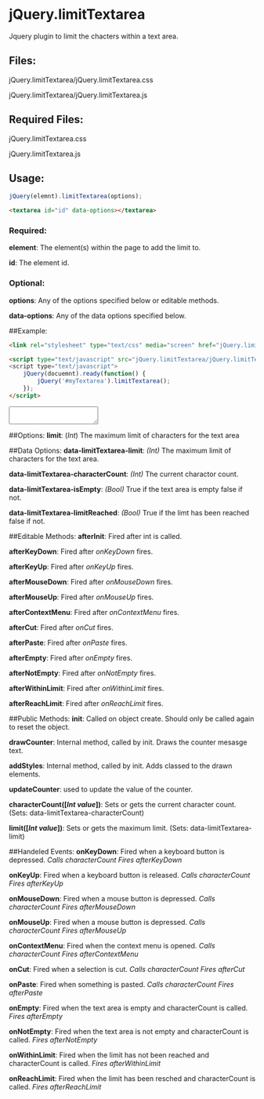 # jQuery.limitTextarea
Jquery plugin to limit the chacters within a text area.

## Files:
jQuery.limitTextarea/jQuery.limitTextarea.css

jQuery.limitTextarea/jQuery.limitTextarea.js

## Required Files:
jQuery.limitTextarea.css

jQuery.limitTextarea.js

## Usage:
```javascript
jQuery(elemnt).limitTextarea(options);
```
```html
<textarea id="id" data-options></textarea>
```


### Required:
**element**: The element(s) within the page to add the limit to.

**id**: The element id.

### Optional:
**options**: Any of the options specified below or editable methods.

**data-options**: Any of the data options specified below.


##Example:
```html
<link rel="stylesheet" type="text/css" media="screen" href="jQuery.limitTextarea/jQuery.limitTextarea.css" />

<script type="text/javascript" src="jQuery.limitTextarea/jQuery.limitTextarea.js">
<script type="text/javascript">
    jQuery(docuemnt).ready(function() {
        jQuery('#myTextarea').limitTextarea();
    });
</script>
```

<textarea id="myTextarea" class="limitTextarea" data-limitTextarea-limit="10"></textarea>

##Options:
**limit**: (*Int*) The maximum limit of characters for the text area

##Data Options:
**data-limitTextarea-limit**: *(Int)* The maximum limit of characters for the text area.

**data-limitTextarea-characterCount**: *(Int)* The current charactor count.

**data-limitTextarea-isEmpty**: *(Bool)* True if the text area is empty false if not.

**data-limitTextarea-limitReached**: *(Bool)* True if the limt has been reached false if not.


##Editable Methods:
**afterInit**: Fired after int is called.

**afterKeyDown**: Fired after *onKeyDown* fires.

**afterKeyUp**: Fired after *onKeyUp* fires.

**afterMouseDown**: Fired after *onMouseDown* fires.

**afterMouseUp**: Fired after *onMouseUp* fires.

**afterContextMenu**: Fired after *onContextMenu* fires.

**afterCut**: Fired after *onCut* fires.

**afterPaste**: Fired after *onPaste* fires.

**afterEmpty**: Fired after *onEmpty* fires.

**afterNotEmpty**: Fired after *onNotEmpty* fires.

**afterWithinLimit**: Fired after *onWithinLimit* fires.

**afterReachLimit**: Fired after *onReachLimit* fires.

##Public Methods:
**init**: Called on object create. Should only be called again to reset the object.

**drawCounter**: Internal method, called by init. Draws the counter mesasge text.

**addStyles**: Internal method, called by init. Adds classed to the drawn elements.

**updateCounter**: used to update the value of the counter.


**characterCount([*Int value*])**: Sets or gets the current character count. (Sets: data-limitTextarea-characterCount)

**limit([*Int value*])**: Sets or gets the maximum limit. (Sets: data-limitTextarea-limit)

##Handeled Events:
**onKeyDown**: Fired when a keyboard button is depressed. *Calls characterCount* *Fires afterKeyDown*

**onKeyUp**: Fired when a keyboard button is released. *Calls characterCount* *Fires afterKeyUp*

**onMouseDown**: Fired when a mouse button is depressed. *Calls characterCount* *Fires afterMouseDown*

**onMouseUp**: Fired when a mouse button is depressed. *Calls characterCount* *Fires afterMouseUp*

**onContextMenu**: Fired when the context menu is opened. *Calls characterCount* *Fires afterContextMenu*

**onCut**: Fired when a selection is cut. *Calls characterCount* *Fires afterCut*

**onPaste**: Fired when something is pasted. *Calls characterCount* *Fires afterPaste*

**onEmpty**: Fired when the text area is empty and characterCount is called. *Fires afterEmpty*

**onNotEmpty**: Fired when the text area is not empty and characterCount is called. *Fires afterNotEmpty*

**onWithinLimit**: Fired when the limit has not been reached and characterCount is called. *Fires afterWithinLimit*

**onReachLimit**: Fired when the limit has been resched and characterCount is called. *Fires afterReachLimit*
